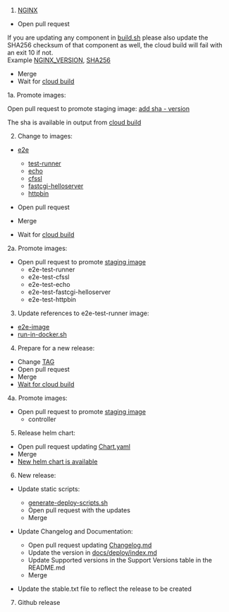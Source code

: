 1. [NGINX](https://github.com/kubernetes/ingress-nginx/tree/master/images/nginx)

* Open pull request
  
If you are updating any component in [build.sh](images/nginx/rootfs/build.sh) please also update the SHA256 checksum of that component as 
  well, the cloud build will fail with an exit 10 if not.  
Example [NGINX_VERSION](images/nginx/rootfs/build.sh#L21),
[SHA256](images/nginx/rootfs/build.sh#L124) 
* Merge
* Wait for [cloud build](https://console.cloud.google.com/cloud-build/builds?project=k8s-staging-ingress-nginx)

1a. Promote images:

Open pull request to promote staging image:
[add sha - version](https://github.com/kubernetes/k8s.io/blob/main/k8s.gcr.io/images/k8s-staging-ingress-nginx/images.yaml#L1)

The sha is available in output from [cloud build](https://console.cloud.google.com/cloud-build/builds?project=k8s-staging-ingress-nginx)

2. Change to images:
   
* [e2e](https://github.com/kubernetes/ingress-nginx/tree/master/images/test-runner)

    * [test-runner](https://github.com/kubernetes/ingress-nginx/tree/master/images/echo)
    * [echo](https://github.com/kubernetes/ingress-nginx/tree/master/images/echo)
    * [cfssl](https://github.com/kubernetes/ingress-nginx/tree/master/images/cfssl)
    * [fastcgi-helloserver](https://github.com/kubernetes/ingress-nginx/tree/master/images/fastcgi-helloserver)
    * [httpbin](https://github.com/kubernetes/ingress-nginx/tree/master/images/httpbin)

* Open pull request
* Merge
* Wait for [cloud build](https://console.cloud.google.com/cloud-build/builds?project=k8s-staging-ingress-nginx)

2a. Promote images:

* Open pull request to promote [staging image](https://github.com/kubernetes/k8s.io/blob/main/k8s.gcr.io/images/k8s-staging-ingress-nginx/images.yaml)
    * e2e-test-runner
    * e2e-test-cfssl
    * e2e-test-echo
    * e2e-test-fastcgi-helloserver
    * e2e-test-httpbin

3. Update references to e2e-test-runner image:

* [e2e-image](https://github.com/kubernetes/ingress-nginx/blob/master/test/e2e-image/Dockerfile#L1)
* [run-in-docker.sh](https://github.com/kubernetes/ingress-nginx/blob/ff60aa9e2b5377db1544091b98f475a90a630297/build/run-in-docker.sh#L37)

4. Prepare for a new release:

* Change [TAG](https://github.com/kubernetes/ingress-nginx/blob/master/TAG#L1)
* Open pull request
* Merge
* [Wait for cloud build](https://console.cloud.google.com/cloud-build/builds?project=k8s-staging-ingress-nginx)

4a. Promote images:

* Open pull request to promote [staging image](https://github.com/kubernetes/k8s.io/blob/main/k8s.gcr.io/images/k8s-staging-ingress-nginx/images.yaml)
  * controller

5. Release helm chart:

* Open pull request updating [Chart.yaml](https://github.com/kubernetes/ingress-nginx/blob/master/charts/ingress-nginx/Chart.yaml#L3-L4)
* Merge
* [New helm chart is available](https://github.com/kubernetes/ingress-nginx/blob/master/.github/workflows/main.yaml#L47-L68)

6. New release:

* Update static scripts:
    * [generate-deploy-scripts.sh](https://github.com/kubernetes/ingress-nginx/blob/master/hack/generate-deploy-scripts.sh)
    * Open pull request with the updates
    * Merge

* Update Changelog and Documentation:
    * Open pull request updating [Changelog.md](https://github.com/kubernetes/ingress-nginx/blob/master/Changelog.md)
    * Update the version in [docs/deploy/index.md](docs/deploy/index.md)
    * Update Supported versions in the Support Versions table in the README.md 
    * Merge

* Update the stable.txt file to reflect the release to be created
      
7. Github release
